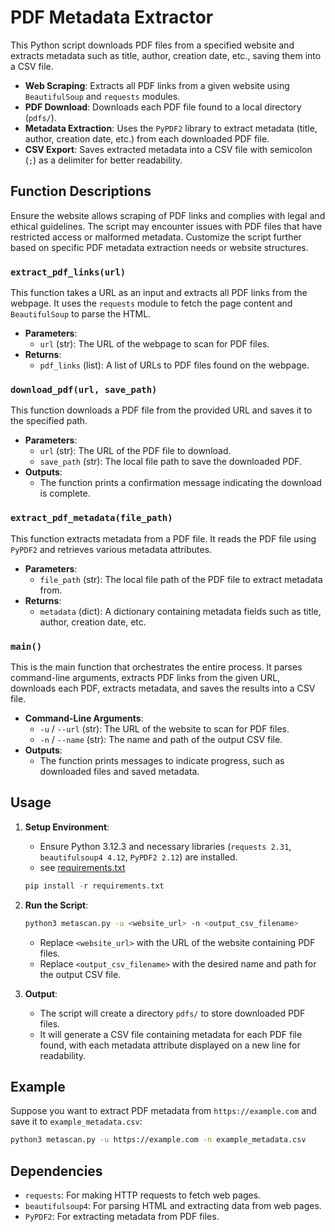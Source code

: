 # PDF Metadata Extractor

This Python script downloads PDF files from a specified website and extracts metadata such as title, author, creation date, etc., saving them into a CSV file.

- **Web Scraping**: Extracts all PDF links from a given website using `BeautifulSoup` and `requests` modules.
- **PDF Download**: Downloads each PDF file found to a local directory (`pdfs/`).
- **Metadata Extraction**: Uses the `PyPDF2` library to extract metadata (title, author, creation date, etc.) from each downloaded PDF file.
- **CSV Export**: Saves extracted metadata into a CSV file with semicolon (`;`) as a delimiter for better readability.

## Function Descriptions

Ensure the website allows scraping of PDF links and complies with legal and ethical guidelines.
The script may encounter issues with PDF files that have restricted access or malformed metadata.
Customize the script further based on specific PDF metadata extraction needs or website structures.

### `extract_pdf_links(url)`

This function takes a URL as an input and extracts all PDF links from the webpage. It uses the `requests` module to fetch the page content and `BeautifulSoup` to parse the HTML.

- **Parameters**:
  - `url` (str): The URL of the webpage to scan for PDF files.
- **Returns**:
  - `pdf_links` (list): A list of URLs to PDF files found on the webpage.

### `download_pdf(url, save_path)`

This function downloads a PDF file from the provided URL and saves it to the specified path.

- **Parameters**:
  - `url` (str): The URL of the PDF file to download.
  - `save_path` (str): The local file path to save the downloaded PDF.
- **Outputs**:
  - The function prints a confirmation message indicating the download is complete.

### `extract_pdf_metadata(file_path)`

This function extracts metadata from a PDF file. It reads the PDF file using `PyPDF2` and retrieves various metadata attributes.

- **Parameters**:
  - `file_path` (str): The local file path of the PDF file to extract metadata from.
- **Returns**:
  - `metadata` (dict): A dictionary containing metadata fields such as title, author, creation date, etc.

### `main()`

This is the main function that orchestrates the entire process. It parses command-line arguments, extracts PDF links from the given URL, downloads each PDF, extracts metadata, and saves the results into a CSV file.

- **Command-Line Arguments**:
  - `-u` / `--url` (str): The URL of the website to scan for PDF files.
  - `-n` / `--name` (str): The name and path of the output CSV file.
- **Outputs**:
  - The function prints messages to indicate progress, such as downloaded files and saved metadata.

## Usage

1. **Setup Environment**:
    - Ensure Python 3.12.3 and necessary libraries (`requests 2.31`, `beautifulsoup4 4.12`, `PyPDF2 2.12`) are installed.
    - see [requirements.txt](./requirements.txt)

    ```python
    pip install -r requirements.txt
    ```

2. **Run the Script**:

    ```bash
    python3 metascan.py -u <website_url> -n <output_csv_filename>
    ```

    - Replace `<website_url>` with the URL of the website containing PDF files.
    - Replace `<output_csv_filename>` with the desired name and path for the output CSV file.

3. **Output**:
    - The script will create a directory `pdfs/` to store downloaded PDF files.
    - It will generate a CSV file containing metadata for each PDF file found, with each metadata attribute displayed on a new line for readability.

## Example

Suppose you want to extract PDF metadata from `https://example.com` and save it to `example_metadata.csv`:

```bash
python3 metascan.py -u https://example.com -n example_metadata.csv
```

## Dependencies

- `requests`: For making HTTP requests to fetch web pages.
- `beautifulsoup4`: For parsing HTML and extracting data from web pages.
- `PyPDF2`: For extracting metadata from PDF files.
